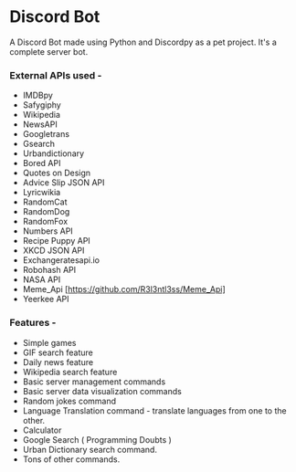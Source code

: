 # Discord Bot
A Discord Bot made using Python and Discordpy as a pet project. It's a complete server bot.

### External APIs used -
* IMDBpy
* Safygiphy
* Wikipedia
* NewsAPI
* Googletrans
* Gsearch
* Urbandictionary
* Bored API
* Quotes on Design
* Advice Slip JSON API
* Lyricwikia
* RandomCat
* RandomDog
* RandomFox
* Numbers API
* Recipe Puppy API
* XKCD JSON API
* Exchangeratesapi.io	
* Robohash API
* NASA API
* Meme_Api [https://github.com/R3l3ntl3ss/Meme_Api]
* Yeerkee API

### Features - 
* Simple games
* GIF search feature
* Daily news feature
* Wikipedia search feature
* Basic server management commands
* Basic server data visualization commands
* Random jokes command
* Language Translation command - translate languages from one to the other.
* Calculator
* Google Search ( Programming Doubts )
* Urban Dictionary search command.
* Tons of other commands.

